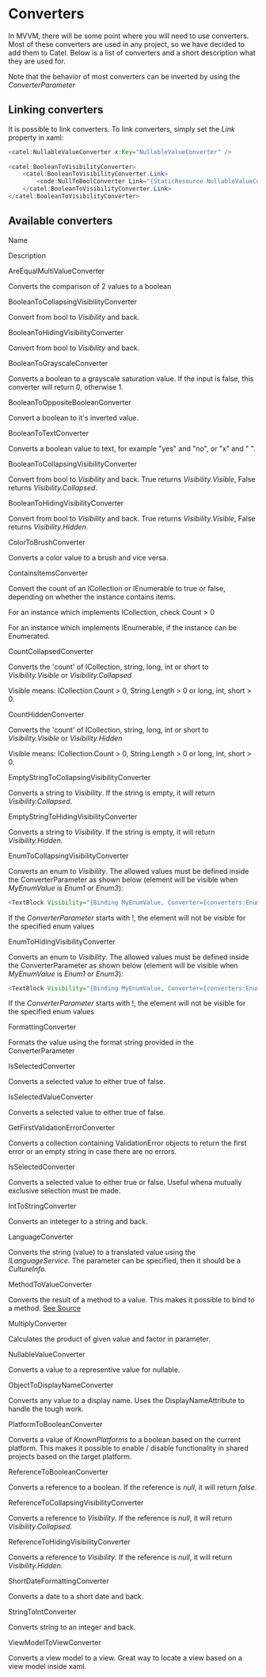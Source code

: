 # Converters

In MVVM, there will be some point where you will need to use converters. Most of these converters are used in any project, so we have decided to add them to Catel. Below is a list of converters and a short description what they are used for.

Note that the behavior of most converters can be inverted by using the *ConverterParameter*

## Linking converters

It is possible to link converters. To link converters, simply set the *Link* property in xaml:

``` {.java data-syntaxhighlighter-params="brush: java; gutter: false; theme: Confluence" data-theme="Confluence" style="brush: java; gutter: false; theme: Confluence"}
<catel:NullableValueConverter x:Key="NullableValueConverter" />
 
<catel:BooleanToVisibilityConverter>
    <catel:BooleanToVisibilityConverter.Link>
        <code:NullToBoolConverter Link="{StaticResource NullableValueConverter}" />
    </catel:BooleanToVisibilityConverter.Link>
</catel:BooleanToVisibilityConverter>
```

## Available converters

Name

Description

AreEqualMultiValueConverter

Converts the comparison of 2 values to a boolean

BooleanToCollapsingVisibilityConverter

Convert from bool to *Visibility* and back.

BooleanToHidingVisibilityConverter

Convert from bool to *Visibility* and back.

BooleanToGrayscaleConverter

Converts a boolean to a grayscale saturation value. If the input is false, this converter will return 0, otherwise 1.

BooleanToOppositeBooleanConverter

Convert a boolean to it's inverted value.

BooleanToTextConverter

Converts a boolean value to text, for example "yes" and "no", or "x" and " ".

BooleanToCollapsingVisibilityConverter

Convert from bool to *Visibility* and back. True returns *Visibility.Visible*, False returns *Visibility.Collapsed*.

BooleanToHidingVisibilityConverter

Convert from bool to *Visibility* and back. True returns *Visibility.Visible*, False returns *Visibility.Hidden*.

ColorToBrushConverter

Converts a color value to a brush and vice versa.

ContainsItemsConverter

Convert the count of an ICollection or IEnumerable to true or false, depending on whether the instance contains items.

For an instance which implements ICollection, check Count \> 0

For an instance which implements IEnumerable, if the instance can be Enumerated.

CountCollapsedConverter

Converts the 'count' of ICollection, string, long, int or short to *Visibility.Visible* or *Visibility.Collapsed*

Visible means: ICollection.Count \> 0, String.Length \> 0 or long, int, short \> 0.

CountHiddenConverter

Converts the 'count' of ICollection, string, long, int or short to *Visibility.Visible* or *Visibility.Hidden*

Visible means: ICollection.Count \> 0, String.Length \> 0 or long, int, short \> 0.

EmptyStringToCollapsingVisibilityConverter

Converts a string to *Visibility*. If the string is empty, it will return *Visibility.Collapsed*.

EmptyStringToHidingVisibilityConverter

Converts a string to *Visibility*. If the string is empty, it will return *Visibility.Hidden*.

EnumToCollapsingVisibilityConverter

Converts an enum to *Visibility*. The allowed values must be defined inside the ConverterParameter as shown below (element will be visible when *MyEnumValue* is *Enum1* or *Enum3*)*:*

``` {.java data-syntaxhighlighter-params="brush: java; gutter: false; theme: Confluence" data-theme="Confluence" style="brush: java; gutter: false; theme: Confluence"}
<TextBlock Visibility="{Binding MyEnumValue, Converter={converters:EnumToCollapsingVisibilityConverter}, ConverterParameter=Enum1|Enum3}"/>
```

If the *ConverterParameter* starts with !, the element will not be visible for the specified enum values

EnumToHidingVisibilityConverter

Converts an enum to *Visibility*. The allowed values must be defined inside the ConverterParameter as shown below (element will be visible when *MyEnumValue* is *Enum1* or *Enum3*)*:*

``` {.java data-syntaxhighlighter-params="brush: java; gutter: false; theme: Confluence" data-theme="Confluence" style="brush: java; gutter: false; theme: Confluence"}
<TextBlock Visibility="{Binding MyEnumValue, Converter={converters:EnumToHidingVisibilityConverter}, ConverterParameter=Enum1|Enum3}"/>
```

If the *ConverterParameter* starts with !, the element will not be visible for the specified enum values

FormattingConverter

Formats the value using the format string provided in the ConverterParameter

IsSelectedConverter

Converts a selected value to either true of false.

IsSelectedValueConverter

Converts a selected value to either true of false.

GetFirstValidationErrorConverter

Converts a collection containing ValidationError objects to return the first error or an empty string in case there are no errors.

IsSelectedConverter

Converts a selected value to either true or false. Useful whena mutually exclusive selection must be made.

IntToStringConverter

Converts an inteteger to a string and back.

LanguageConverter

Converts the string (value) to a translated value using the *ILanguageService*. The parameter can be specified, then it should be a *CultureInfo*.

MethodToValueConverter

Converts the result of a method to a value. This makes it possible to bind to a method. [See Source](http://geekswithblogs.net/claraoscura/archive/2008/10/17/125901.aspx)

MultiplyConverter

Calculates the product of given value and factor in parameter.

NullableValueConverter

Converts a value to a representive value for nullable.

ObjectToDisplayNameConverter

Converts any value to a display name. Uses the DisplayNameAttribute to handle the tough work.

PlatformToBooleanConverter

Converts a value of *KnownPlatforms* to a boolean based on the current platform. This makes it possible to enable / disable functionality in shared projects based on the target platform.

ReferenceToBooleanConverter

Converts a reference to a boolean. If the reference is *null*, it will return *false*.

ReferenceToCollapsingVisibilityConverter

Converts a reference to *Visibility*. If the reference is *null*, it will return *Visibility.Collapsed*.

ReferenceToHidingVisibilityConverter

Converts a reference to *Visibility*. If the reference is *null*, it will return *Visibility.Hidden*.

ShortDateFormattingConverter

Converts a date to a short date and back.

StringToIntConverter

Converts string to an integer and back.

ViewModelToViewConverter

Converts a view model to a view. Great way to locate a view based on a view model inside xaml.

